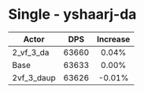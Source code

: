 # Single - yshaarj-da
| Actor | DPS | Increase |
|---|:---:|:---:|
|2_vf_3_da|63660|0.04%|
|Base|63633|0.00%|
|2vf_3_daup|63626|-0.01%|
